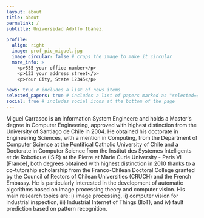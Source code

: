 ```yaml
---
layout: about
title: about
permalink: /
subtitle: Universidad Adolfo Ibáñez.

profile:
  align: right
  image: prof_pic_miguel.jpg
  image_circular: false # crops the image to make it circular
  more_info: >
    <p>555 your office number</p>
    <p>123 your address street</p>
    <p>Your City, State 12345</p>

news: true # includes a list of news items
selected_papers: true # includes a list of papers marked as "selected={true}"
social: true # includes social icons at the bottom of the page
---
```


Miguel Carrasco is an Information System Engineere and holds a Master's degree in Computer Engineering, approved with highest distinction from the University of Santiago de Chile in 2004. He obtained his doctorate in Engineering Sciences, with a mention in Computing, from the Department of Computer Science at the Pontifical Catholic University of Chile and a Doctorate in Computer Science from the Institut des Systemes Intelligents et de Robotique (ISIR) at the Pierre et Marie Curie University - Paris VI (France), both degrees obtained with highest distinction in 2010 thanks to a co-tutorship scholarship from the Franco-Chilean Doctoral College granted by the Council of Rectors of Chilean Universities (CRUCH) and the French Embassy. He is particularly interested in the development of automatic algorithms based on image processing theory and computer vision. His main research topics are: i) image processing, ii) computer vision for industrial inspection, iii) Industrial Internet of Things (IIoT), and iv) fault prediction based on pattern recognition.